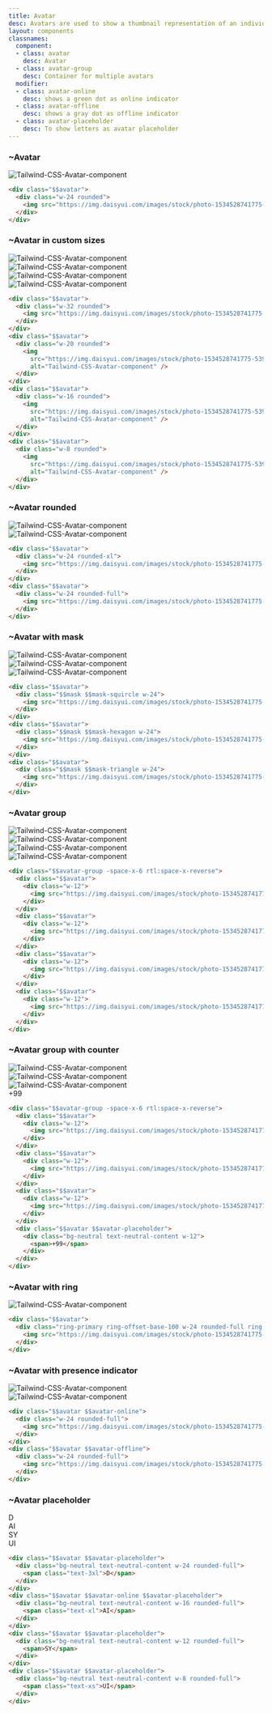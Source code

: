 ```yaml
---
title: Avatar
desc: Avatars are used to show a thumbnail representation of an individual or business in the interface.
layout: components
classnames:
  component:
  - class: avatar
    desc: Avatar
  - class: avatar-group
    desc: Container for multiple avatars
  modifier:
  - class: avatar-online
    desc: shows a green dot as online indicator
  - class: avatar-offline
    desc: shows a gray dot as offline indicator
  - class: avatar-placeholder
    desc: To show letters as avatar placeholder
---
```


<script>
  import Component from "$components/Component.svelte"
</script>

### ~Avatar
<div class="avatar">
  <div class="w-24 rounded bg-base-300">
    <img src="https://img.daisyui.com/images/stock/photo-1534528741775-53994a69daeb.webp" alt="Tailwind-CSS-Avatar-component" />
  </div>
</div>

```html
<div class="$$avatar">
  <div class="w-24 rounded">
    <img src="https://img.daisyui.com/images/stock/photo-1534528741775-53994a69daeb.webp" />
  </div>
</div>
```


### ~Avatar in custom sizes
<div class="avatar">
  <div class="w-24 rounded bg-base-300">
    <img src="https://img.daisyui.com/images/stock/photo-1534528741775-53994a69daeb.webp" alt="Tailwind-CSS-Avatar-component" />
  </div>
</div>
<div class="avatar">
  <div class="w-16 rounded bg-base-300">
    <img src="https://img.daisyui.com/images/stock/photo-1534528741775-53994a69daeb.webp" alt="Tailwind-CSS-Avatar-component" />
  </div>
</div>
<div class="avatar">
  <div class="w-12 rounded bg-base-300">
    <img src="https://img.daisyui.com/images/stock/photo-1534528741775-53994a69daeb.webp" alt="Tailwind-CSS-Avatar-component" />
  </div>
</div>
<div class="avatar">
  <div class="w-8 rounded bg-base-300">
    <img src="https://img.daisyui.com/images/stock/photo-1534528741775-53994a69daeb.webp" alt="Tailwind-CSS-Avatar-component" />
  </div>
</div>

```html
<div class="$$avatar">
  <div class="w-32 rounded">
    <img src="https://img.daisyui.com/images/stock/photo-1534528741775-53994a69daeb.webp" />
  </div>
</div>
<div class="$$avatar">
  <div class="w-20 rounded">
    <img
      src="https://img.daisyui.com/images/stock/photo-1534528741775-53994a69daeb.webp"
      alt="Tailwind-CSS-Avatar-component" />
  </div>
</div>
<div class="$$avatar">
  <div class="w-16 rounded">
    <img
      src="https://img.daisyui.com/images/stock/photo-1534528741775-53994a69daeb.webp"
      alt="Tailwind-CSS-Avatar-component" />
  </div>
</div>
<div class="$$avatar">
  <div class="w-8 rounded">
    <img
      src="https://img.daisyui.com/images/stock/photo-1534528741775-53994a69daeb.webp"
      alt="Tailwind-CSS-Avatar-component" />
  </div>
</div>
```


### ~Avatar rounded
<div class="avatar">
  <div class="w-24 rounded-xl bg-base-300">
    <img src="https://img.daisyui.com/images/stock/photo-1534528741775-53994a69daeb.webp" alt="Tailwind-CSS-Avatar-component" />
  </div>
</div>
<div class="avatar">
  <div class="w-24 rounded-full bg-base-300">
    <img src="https://img.daisyui.com/images/stock/photo-1534528741775-53994a69daeb.webp" alt="Tailwind-CSS-Avatar-component" />
  </div>
</div>

```html
<div class="$$avatar">
  <div class="w-24 rounded-xl">
    <img src="https://img.daisyui.com/images/stock/photo-1534528741775-53994a69daeb.webp" />
  </div>
</div>
<div class="$$avatar">
  <div class="w-24 rounded-full">
    <img src="https://img.daisyui.com/images/stock/photo-1534528741775-53994a69daeb.webp" />
  </div>
</div>
```


### ~Avatar with mask
<div class="avatar">
  <div class="w-24 mask mask-squircle bg-base-300">
    <img src="https://img.daisyui.com/images/stock/photo-1534528741775-53994a69daeb.webp" alt="Tailwind-CSS-Avatar-component" />
  </div>
</div>
<div class="avatar">
  <div class="w-24 mask mask-hexagon bg-base-300">
    <img src="https://img.daisyui.com/images/stock/photo-1534528741775-53994a69daeb.webp" alt="Tailwind-CSS-Avatar-component" />
  </div>
</div>
<div class="avatar">
  <div class="w-24 mask mask-triangle bg-base-300">
    <img src="https://img.daisyui.com/images/stock/photo-1534528741775-53994a69daeb.webp" alt="Tailwind-CSS-Avatar-component" />
  </div>
</div>

```html
<div class="$$avatar">
  <div class="$$mask $$mask-squircle w-24">
    <img src="https://img.daisyui.com/images/stock/photo-1534528741775-53994a69daeb.webp" />
  </div>
</div>
<div class="$$avatar">
  <div class="$$mask $$mask-hexagon w-24">
    <img src="https://img.daisyui.com/images/stock/photo-1534528741775-53994a69daeb.webp" />
  </div>
</div>
<div class="$$avatar">
  <div class="$$mask $$mask-triangle w-24">
    <img src="https://img.daisyui.com/images/stock/photo-1534528741775-53994a69daeb.webp" />
  </div>
</div>
```


### ~Avatar group
<div class="avatar-group -space-x-6 rtl:space-x-reverse">
  <div class="avatar">
    <div class="w-12 bg-base-300">
      <img src="https://img.daisyui.com/images/stock/photo-1534528741775-53994a69daeb.webp" alt="Tailwind-CSS-Avatar-component" />
    </div>
  </div>
  <div class="avatar">
    <div class="w-12 bg-base-300">
      <img src="https://img.daisyui.com/images/stock/photo-1534528741775-53994a69daeb.webp" alt="Tailwind-CSS-Avatar-component" />
    </div>
  </div>
  <div class="avatar">
    <div class="w-12 bg-base-300">
      <img src="https://img.daisyui.com/images/stock/photo-1534528741775-53994a69daeb.webp" alt="Tailwind-CSS-Avatar-component" />
    </div>
  </div>
  <div class="avatar">
    <div class="w-12 bg-base-300">
      <img src="https://img.daisyui.com/images/stock/photo-1534528741775-53994a69daeb.webp" alt="Tailwind-CSS-Avatar-component" />
    </div>
  </div>
</div>

```html
<div class="$$avatar-group -space-x-6 rtl:space-x-reverse">
  <div class="$$avatar">
    <div class="w-12">
      <img src="https://img.daisyui.com/images/stock/photo-1534528741775-53994a69daeb.webp" />
    </div>
  </div>
  <div class="$$avatar">
    <div class="w-12">
      <img src="https://img.daisyui.com/images/stock/photo-1534528741775-53994a69daeb.webp" />
    </div>
  </div>
  <div class="$$avatar">
    <div class="w-12">
      <img src="https://img.daisyui.com/images/stock/photo-1534528741775-53994a69daeb.webp" />
    </div>
  </div>
  <div class="$$avatar">
    <div class="w-12">
      <img src="https://img.daisyui.com/images/stock/photo-1534528741775-53994a69daeb.webp" />
    </div>
  </div>
</div>
```


### ~Avatar group with counter
<div class="avatar-group -space-x-6 rtl:space-x-reverse">
  <div class="avatar">
    <div class="w-12  bg-base-300">
      <img src="https://img.daisyui.com/images/stock/photo-1534528741775-53994a69daeb.webp" alt="Tailwind-CSS-Avatar-component" />
    </div>
  </div>
  <div class="avatar">
    <div class="w-12  bg-base-300">
      <img src="https://img.daisyui.com/images/stock/photo-1534528741775-53994a69daeb.webp" alt="Tailwind-CSS-Avatar-component" />
    </div>
  </div>
  <div class="avatar">
    <div class="w-12  bg-base-300">
      <img src="https://img.daisyui.com/images/stock/photo-1534528741775-53994a69daeb.webp" alt="Tailwind-CSS-Avatar-component" />
    </div>
  </div>
  <div class="avatar avatar-placeholder">
    <div class="w-12 bg-neutral text-neutral-content">
      <span>+99</span>
    </div>
  </div>
</div>

```html
<div class="$$avatar-group -space-x-6 rtl:space-x-reverse">
  <div class="$$avatar">
    <div class="w-12">
      <img src="https://img.daisyui.com/images/stock/photo-1534528741775-53994a69daeb.webp" />
    </div>
  </div>
  <div class="$$avatar">
    <div class="w-12">
      <img src="https://img.daisyui.com/images/stock/photo-1534528741775-53994a69daeb.webp" />
    </div>
  </div>
  <div class="$$avatar">
    <div class="w-12">
      <img src="https://img.daisyui.com/images/stock/photo-1534528741775-53994a69daeb.webp" />
    </div>
  </div>
  <div class="$$avatar $$avatar-placeholder">
    <div class="bg-neutral text-neutral-content w-12">
      <span>+99</span>
    </div>
  </div>
</div>
```


### ~Avatar with ring
<div class="avatar">
  <div class="w-24 rounded-full ring ring-primary ring-offset-base-100 ring-offset-2">
    <img src="https://img.daisyui.com/images/stock/photo-1534528741775-53994a69daeb.webp" alt="Tailwind-CSS-Avatar-component" />
  </div>
</div>

```html
<div class="$$avatar">
  <div class="ring-primary ring-offset-base-100 w-24 rounded-full ring ring-offset-2">
    <img src="https://img.daisyui.com/images/stock/photo-1534528741775-53994a69daeb.webp" />
  </div>
</div>
```


### ~Avatar with presence indicator
<div class="avatar avatar-online">
  <div class="w-24 rounded-full bg-base-300">
    <img src="https://img.daisyui.com/images/stock/photo-1534528741775-53994a69daeb.webp" alt="Tailwind-CSS-Avatar-component" />
  </div>
</div>
<div class="avatar avatar-offline">
  <div class="w-24 rounded-full bg-base-300">
    <img src="https://img.daisyui.com/images/stock/photo-1534528741775-53994a69daeb.webp" alt="Tailwind-CSS-Avatar-component" />
  </div>
</div>

```html
<div class="$$avatar $$avatar-online">
  <div class="w-24 rounded-full">
    <img src="https://img.daisyui.com/images/stock/photo-1534528741775-53994a69daeb.webp" />
  </div>
</div>
<div class="$$avatar $$avatar-offline">
  <div class="w-24 rounded-full">
    <img src="https://img.daisyui.com/images/stock/photo-1534528741775-53994a69daeb.webp" />
  </div>
</div>
```


### ~Avatar placeholder
<div class="avatar avatar-placeholder">
  <div class="bg-neutral text-neutral-content rounded-full w-24">
    <span class="text-3xl">D</span>
  </div>
</div>
<div class="avatar avatar-online avatar-placeholder">
  <div class="bg-neutral text-neutral-content rounded-full w-16">
    <span class="text-xl">AI</span>
  </div>
</div>
<div class="avatar avatar-placeholder">
  <div class="bg-neutral text-neutral-content rounded-full w-12">
    <span>SY</span>
  </div>
</div>
<div class="avatar avatar-placeholder">
  <div class="bg-neutral text-neutral-content rounded-full w-8">
    <span class="text-xs">UI</span>
  </div>
</div>

```html
<div class="$$avatar $$avatar-placeholder">
  <div class="bg-neutral text-neutral-content w-24 rounded-full">
    <span class="text-3xl">D</span>
  </div>
</div>
<div class="$$avatar $$avatar-online $$avatar-placeholder">
  <div class="bg-neutral text-neutral-content w-16 rounded-full">
    <span class="text-xl">AI</span>
  </div>
</div>
<div class="$$avatar $$avatar-placeholder">
  <div class="bg-neutral text-neutral-content w-12 rounded-full">
    <span>SY</span>
  </div>
</div>
<div class="$$avatar $$avatar-placeholder">
  <div class="bg-neutral text-neutral-content w-8 rounded-full">
    <span class="text-xs">UI</span>
  </div>
</div>
```
